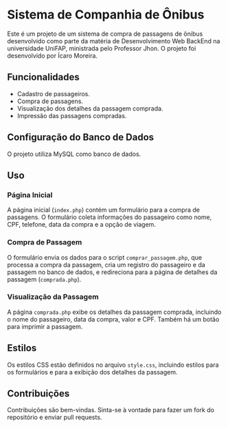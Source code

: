 # Sistema de Companhia de Ônibus

Este é um projeto de um sistema de compra de passagens de ônibus desenvolvido como parte da matéria de Desenvolvimento Web BackEnd na universidade UniFAP, ministrada pelo Professor Jhon. O projeto foi desenvolvido por Ícaro Moreira.

## Funcionalidades

- Cadastro de passageiros.
- Compra de passagens.
- Visualização dos detalhes da passagem comprada.
- Impressão das passagens compradas.

## Configuração do Banco de Dados

O projeto utiliza MySQL como banco de dados.

## Uso

### Página Inicial

A página inicial (`index.php`) contém um formulário para a compra de passagens. O formulário coleta informações do passageiro como nome, CPF, telefone, data da compra e a opção de viagem.

### Compra de Passagem

O formulário envia os dados para o script `comprar_passagem.php`, que processa a compra da passagem, cria um registro do passageiro e da passagem no banco de dados, e redireciona para a página de detalhes da passagem (`comprada.php`).

### Visualização da Passagem

A página `comprada.php` exibe os detalhes da passagem comprada, incluindo o nome do passageiro, data da compra, valor e CPF. Também há um botão para imprimir a passagem.

## Estilos

Os estilos CSS estão definidos no arquivo `style.css`, incluindo estilos para os formulários e para a exibição dos detalhes da passagem.

## Contribuições

Contribuições são bem-vindas. Sinta-se à vontade para fazer um fork do repositório e enviar pull requests.
